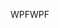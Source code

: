 <span data-ttu-id="6f261-101">WPF</span><span class="sxs-lookup"><span data-stu-id="6f261-101">WPF</span></span>